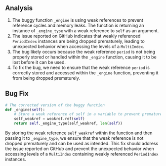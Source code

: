 ## Analysis
1. The buggy function `_engine` is using weak references to prevent reference cycles and memory leaks. The function is returning an instance of `_engine_type` with a weak reference to `self` as an argument.
2. The issue reported on GitHub indicates that weakly referenced `PeriodIndex` instances are being dropped prematurely, leading to unexpected behavior when accessing the levels of a `MultiIndex`.
3. The bug likely occurs because the weak reference `period` is not being properly stored or handled within the `_engine` function, causing it to be lost before it can be used.
4. To fix the bug, we need to ensure that the weak reference `period` is correctly stored and accessed within the `_engine` function, preventing it from being dropped prematurely.

## Bug Fix
```python
# The corrected version of the buggy function
def _engine(self):
    # Store a weak reference of self in a variable to prevent premature dropping
    self_weakref = weakref.ref(self)
    return self._engine_type(self_weakref, len(self))
``` 

By storing the weak reference `self_weakref` within the function and then passing it to `_engine_type`, we ensure that the weak reference is not dropped prematurely and can be used as intended. This fix should address the issue reported on GitHub and prevent the unexpected behavior when accessing levels of a `MultiIndex` containing weakly referenced `PeriodIndex` instances.
